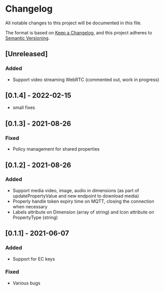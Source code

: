 
# Changelog

All notable changes to this project will be documented in this file.

The format is based on [Keep a Changelog](https://keepachangelog.com/en/1.0.0/), and this project adheres to [Semantic Versioning](https://semver.org/spec/v2.0.0.html).

## [Unreleased]

### Added

- Support video streaming WebRTC (commented out, work in progress)

## [0.1.4] - 2022-02-15

- small fixes

## [0.1.3] - 2021-08-26

### Fixed

- Policy management for shared properties

## [0.1.2] - 2021-08-26

### Added

- Support media video, image, audio in dimensions (as part of updatePropertyValue and new endpoint to download media)
- Properly handle token expiry time on MQTT, closing the connection when necessary
- Labels attribute on Dimension (array of string) and Icon attribute on PropertyType (string)

## [0.1.1] - 2021-06-07

### Added

- Support for EC keys

### Fixed

- Various bugs
